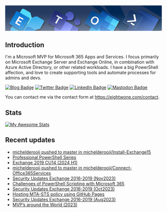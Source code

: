 ![Banner](assets/Metro_v6_Banner_GitHub.jpg)

## Introduction
I'm a Microsoft MVP for Microsoft 365 Apps and Services. I focus primarily on Microsoft Exchange Server and Exchange Online, 
in combination with Azure Active Directory, or other related workloads. I have a big PowerShell affection, and love to create 
supporting tools and automate processes for admins and devs.

<a href="https://eightwone.com"><img src="https://img.shields.io/badge/-Blog-blue?style=for-the-badge&logo=wordpress&logoColor=white" alt="Blog Badge"/></a>
<a href="https://twitter.com/mderooij"><img src="https://img.shields.io/badge/Twitter-blue?style=for-the-badge&logo=twitter&logoColor=white" alt="Twitter Badge"/></a>
<a href="https://nl.linkedin.com/in/michelderooij"><img src="https://img.shields.io/badge/LinkedIn-blue?style=for-the-badge&logo=linkedin&logoColor=white" alt="LinkedIn Badge"/></a>
<a rel="me" href="https://mastodon.cloud/@mderooij"><img src="https://img.shields.io/badge/-Mastodon-blueviolet?style=for-the-badge&logo=mastodon&logoColor=white" alt="Mastodon Badge"/></a>

You can contact me via the contact form at https://eightwone.com/contact.

## Stats
[![My Awesome Stats](https://awesome-github-stats.azurewebsites.net/user-stats/michelderooij?cardType=level&theme=github-dark&preferLogin=false)](https://git.io/awesome-stats-card)

## Recent updates
<!-- LATESTACTIVITY:START -->
- [michelderooij pushed to master in michelderooij/Install-Exchange15](https://github.com/michelderooij/Install-Exchange15/compare/73cb4f08b7...ca5a25fc04)
- [Professional PowerShell Series](https://eightwone.com/2024/02/14/professional-powershell-series/)
- [Exchange 2019 CU14 &lpar;2024 H1&rpar;](https://eightwone.com/2024/02/13/exchange-2019-cu14-2024-h1/)
- [michelderooij pushed to master in michelderooij/Connect-Office365Services](https://github.com/michelderooij/Connect-Office365Services/compare/ea0f3bc546...94e074974d)
- [Security Updates Exchange 2016-2019 &lpar;Nov2023&rpar;](https://eightwone.com/2023/11/14/security-updates-exchange-2016-2019-nov2023/)
- [Challenges of PowerShell Scripting with Microsoft 365](https://eightwone.com/2023/10/16/challenges-of-powershell-scripting-with-microsoft-365/)
- [Security Updates Exchange 2016-2019 &lpar;Oct2023&rpar;](https://eightwone.com/2023/10/10/security-updates-exchange-2016-2019-oct2023/)
- [Hosting MTA-STS policy using GitHub Pages](https://eightwone.com/2023/10/05/hosting-mta-sts-policy-using-github-pages/)
- [Security Updates Exchange 2016-2019 &lpar;Aug2023&rpar;](https://eightwone.com/2023/08/08/security-updates-exchange-2016-2019-aug2023/)
- [MVP’s around the World &lpar;2023&rpar;](https://eightwone.com/2023/07/18/mvps-around-the-world-2023/)
<!-- LATESTACTIVITY:END -->

